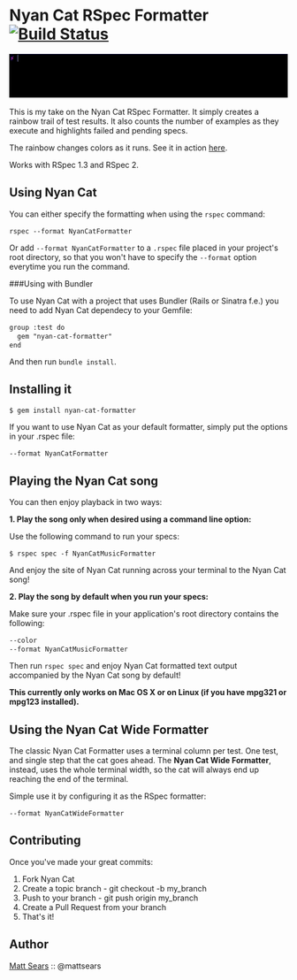 Nyan Cat RSpec Formatter [![Build Status](https://secure.travis-ci.org/mattsears/nyan-cat-formatter.png)](http://travis-ci.org/mattsears/nyan-cat-formatter)
========

![NYAN](nyan_example.gif)

This is my take on the Nyan Cat RSpec Formatter. It simply creates a rainbow trail of test results. It also counts the number of examples as they execute and highlights failed and pending specs.

The rainbow changes colors as it runs. See it in action [here](http://vimeo.com/32424001).

Works with RSpec 1.3 and RSpec 2.

Using  Nyan Cat
---------------

You can either specify the formatting when using the `rspec` command:

    rspec --format NyanCatFormatter

Or add `--format NyanCatFormatter` to a `.rspec` file placed in your project's root directory,
so that you won't have to specify the `--format` option everytime you run the command.

###Using with Bundler

To use Nyan Cat with a project that uses Bundler (Rails or Sinatra f.e.) you need to add Nyan Cat dependecy to your Gemfile:

    group :test do
      gem "nyan-cat-formatter"
    end

And then run `bundle install`.

Installing it
-------------

```
$ gem install nyan-cat-formatter
```

If you want to use Nyan Cat as your default formatter, simply put the options in your .rspec file:

```
--format NyanCatFormatter
```

Playing the Nyan Cat song
-------------------------

You can then enjoy playback in two ways:

**1. Play the song only when desired using a command line option:**

Use the following command to run your specs:

```
$ rspec spec -f NyanCatMusicFormatter
```

And enjoy the site of Nyan Cat running across your terminal to the Nyan Cat song!

**2. Play the song by default when you run your specs:**

Make sure your .rspec file in your application's root directory contains the following:

```
--color
--format NyanCatMusicFormatter
```

Then run `rspec spec` and enjoy Nyan Cat formatted text output accompanied by the Nyan Cat song by default!

**This currently only works on Mac OS X or on Linux (if you have mpg321 or mpg123 installed).**

Using the Nyan Cat Wide Formatter
---------------------------------

The classic Nyan Cat Formatter uses a terminal column per test. One
test, and single step that the cat goes ahead. The **Nyan Cat Wide
Formatter**, instead, uses the whole terminal width, so the cat will
always end up reaching the end of the terminal.

Simple use it by configuring it as the RSpec formatter:

```
--format NyanCatWideFormatter
```

Contributing
----------

Once you've made your great commits:

1. Fork Nyan Cat
2. Create a topic branch - git checkout -b my_branch
3. Push to your branch - git push origin my_branch
4. Create a Pull Request from your branch
5. That's it!

Author
----------
[Matt Sears](http://www.mattsears.com) :: @mattsears
